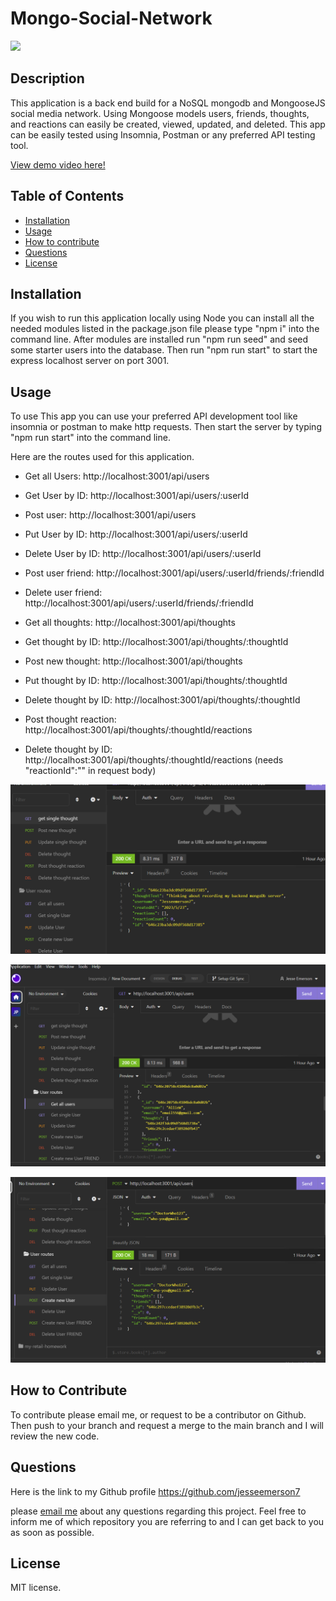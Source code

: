 # Mongo-Social-Network

  <img src= 'https://img.shields.io/badge/License-MIT-blue'>

## Description

This application is a back end build for a NoSQL mongodb and MongooseJS social media network. Using Mongoose models users, friends, thoughts, and reactions can easily be created, viewed, updated, and deleted. This app can be easily tested using Insomnia, Postman or any preferred API testing tool.

[View demo video here!](https://drive.google.com/file/d/1oEWjRDk8qHGaSvE5EatGqZ7wGyiA-cne/view)
## Table of Contents

- [Installation](#installation)
- [Usage](#usage)
- [How to contribute](#how-to-contribute)
- [Questions](#questions)
- [License](#license)

## Installation

If you wish to run this application locally using Node you can install all the needed modules listed in the package.json file please type "npm i" into the command line. After modules are installed run "npm run seed" and seed some starter users into the database. Then run "npm run start" to start the express localhost server on port 3001.

## Usage

To use This app you can use your preferred API development tool like insomnia or postman to make http requests. Then start the server by typing "npm run start" into the command line.

Here are the routes used for this application.

- Get all Users: http://localhost:3001/api/users
- Get User by ID: http://localhost:3001/api/users/:userId
- Post user: http://localhost:3001/api/users
- Put User by ID: http://localhost:3001/api/users/:userId
- Delete User by ID: http://localhost:3001/api/users/:userId
- Post user friend: http://localhost:3001/api/users/:userId/friends/:friendId
- Delete user friend: http://localhost:3001/api/users/:userId/friends/:friendId

- Get all thoughts: http://localhost:3001/api/thoughts
- Get thought by ID: http://localhost:3001/api/thoughts/:thoughtId
- Post new thought: http://localhost:3001/api/thoughts
- Put thought by ID: http://localhost:3001/api/thoughts/:thoughtId
- Delete thought by ID: http://localhost:3001/api/thoughts/:thoughtId
- Post thought reaction: http://localhost:3001/api/thoughts/:thoughtId/reactions
- Delete thought by ID: http://localhost:3001/api/thoughts/:thoughtId/reactions (needs "reactionId":""  in request body)

![Alt text](public/images/Screenshot%202023-05-22%20235431.png)

![Alt text](public/images/Screenshot%202023-05-22%20235449.png)

![Alt text](public/images/Screenshot%202023-05-22%20235503.png)

## How to Contribute

To contribute please email me, or request to be a contributor on Github. Then push to your branch and request a merge to the main branch and I will review the new code.

## Questions

Here is the link to my Github profile https://github.com/jesseemerson7

please <a href="mailto:jesseemerson7@gmail.com">email me</a> about any questions regarding this project. Feel free to inform me of which repository you are referring to and I can get back to you as soon as possible.

## License

MIT license.
